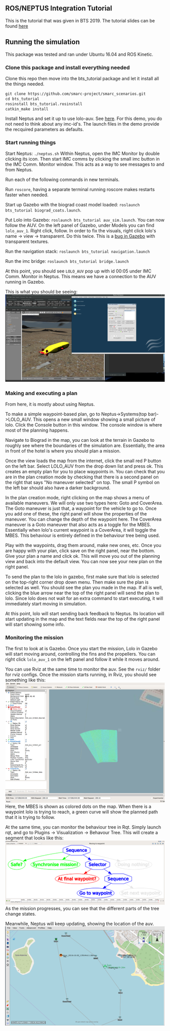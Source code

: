 ## ROS/NEPTUS Integration Tutorial
This is the tutorial that was given in BTS 2019.
The tutorial slides can be found [here](https://docs.google.com/presentation/d/1YbstQzWH-KX7bxNNlNfiHhSm0vZiyre15n5FZqtvWO0/edit?usp=sharing)

## Running the simulation
This package was tested and ran under Ubuntu 16.04 and ROS Kinetic.

### Clone this package and install everything needed
Clone this repo then move into the bts_tutorial package and let it install all the things needed.
```
git clone https://github.com/smarc-project/smarc_scenarios.git
cd bts_tutorial
rosinstall bts_tutorial.rosinstall
catkin_make install
```

Install Neptus and set it up to use lolo-auv. See [here](https://github.com/smarc-project/imc_ros_bridge). For this demo, you do not need to think about any imc-id's. The launch files in the demo provide the recquired parameters as defaults.

### Start running things
Start Neptus: `./neptus.sh`
Within Neptus, open the IMC Monitor by double clicking its icon. Then start IMC comms by clicking the small imc button in the IMC Comm. Monitor window. This acts as a way to see messages to and from Neptus.

Run each of the following commands in new terminals.

Run `roscore`, having a separate terminal running roscore makes restarts faster when needed.

Start up Gazebo with the biograd coast model loaded: `roslaunch bts_tutorial biograd_coats.launch`.

Put Lolo into Gazebo: `roslaunch bts_tutorial auv_sim.launch`. You can now follow the AUV. On the left panel of Gazebo, under Models you can find `lolo_auv_1`. Right click, follow. In order to fix the visuals, right click lolo's name -> view -> transparent. Do this twice. This is a [bug in Gazebo](https://bitbucket.org/osrf/gazebo/issues/404/collada-texture-transparency-bug) with transparent textures.

Run the navigation stack: `roslaunch bts_tutorial navigation.launch`

Run the imc bridge: `roslaunch bts_tutorial bridge.launch`

At this point, you should see `LOLO_AUV` pop up with id 00:05 under IMC Comm. Monitor in Neptus. This means we have a connection to the AUV running in Gazebo.

This is what you should be seeing:
![Neptus and Gazebo simulator showing Lolo](https://github.com/smarc-project/smarc_scenarios/blob/master/bts_tutorial/screenshots/1.png "Neptus and Gazebo")

### Making and executing a plan
From here, it is mostly about using Neptus. 

To make a simple waypoint-based plan, go to Neptus->Systems(top bar)->LOLO_AUV. This opens a new small window showing a small picture of lolo. Click the Console button in this window. The console window is where most of the planning happens.

Navigate to Biograd in the map, you can look at the terrain in Gazebo to roughly see where the boundaries of the simulation are. Essentially, the area in front of the hotel is where you should plan a mission. 

Once the view loads the map from the internet, click the small red P button on the left bar. Select LOLO_AUV from the drop down list and press ok. This creates an empty plan for you to place waypoints in. You can check that you are in the plan creation mode by checking that there is a second panel on the right that says "No maneuver selected" on top. The small P symbol on the left bar should also have a darker background.

In the plan creation mode, right clicking on the map shows a menu of available maneuvers. We will only use two types here: Goto and CoverArea. The Goto maneuver is just that, a waypoint for the vehicle to go to. Once you add one of these, the right panel will show the properties of the maneuver. You can change the depth of the waypoint here. The CoverArea maneuver is a Goto maneuver that also acts as a toggle for the MBES. Essentially when lolo's current waypoint is a CoverArea, it will toggle the MBES. This behaviour is entirely defined in the behaviour tree being used. 

Play with the waypoints, drag them around, make new ones, etc. Once you are happy with your plan, click save on the right panel, near the bottom. Give your plan a name and click ok. This will move you out of the planning view and back into the default view. You can now see your new plan on the right panel. 

To send the plan to the lolo in gazebo, first make sure that lolo is selected on the top-right corner drop down menu. Then make sure the plan is selected as well. You should see the plan you made in the map. If all is well, clicking the blue arrow near the top of the right panel will send the plan to lolo. Since lolo does not wait for an extra command to start executing, it will immediately start moving in simulation. 

At this point, lolo will start sending back feedback to Neptus. Its location will start updating in the map and the text fields near the top of the right panel will start showing some info. 

### Monitoring the mission
The first to look at is Gazebo. Once you start the mission, Lolo in Gazebo will start moving around, controlling the fins and the propellers. You can right click `lolo_auv_1` on the left panel and follow it while it moves around.

You can use Rviz at the same time to monitor the auv. See the `rviz/` folder for rviz configs. 
Once the mission starts running, in Rviz, you should see something like this: 
![Rviz](https://github.com/smarc-project/smarc_scenarios/blob/master/bts_tutorial/screenshots/2.png "Lolo in Rviz")
Here, the MBES is shown as colored dots on the map. When there is a waypoint lolo is trying to reach, a green curve will show the planned path that it is trying to follow.

At the same time, you can monitor the behaviour tree in Rqt. Simply launch rqt, and go to Plugins -> Visualization -> Behavour Tree. This will create a segment that looks like this:
![Rqt BT](https://github.com/smarc-project/smarc_scenarios/blob/master/bts_tutorial/screenshots/3.png "Behavaiour Tree in Rqt")
As the mission progresses, you can see that the different parts of the tree change states.

Meanwhile, Neptus will keep updating, showing the location of the auv. 
![Lolo in Neptus](https://github.com/smarc-project/smarc_scenarios/blob/master/bts_tutorial/screenshots/4.png "Lolo in Neptus")




